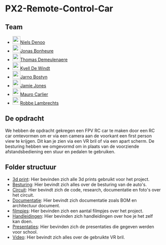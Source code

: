 # PX2-Remote-Control-Car

## Team

- [<img src="https://github.com/NielsDenoo.png" alt="" width="25" style="margin-bottom:-6px;">Niels Denoo](https://github.com/NielsDenoo)
- [<img src="https://github.com/JonasBonheure.png" alt="" width="25" style="margin-bottom:-6px;">Jonas Bonheure](https://github.com/jonasbonheure)
- [<img src="https://github.com/Thomas8650.png" alt="" width="25" style="margin-bottom:-6px;">Thomas Demeulenaere](https://github.com/Thomas8650)
- [<img src="https://github.com/kyell182.png" alt="" width="25" style="margin-bottom:-6px;">Kyell De Windt](https://github.com/kyell182)
- [<img src="https://github.com/Jarno-max.png" alt="" width="25" style="margin-bottom:-6px;">Jarno Bostyn](https://github.com/Jarno-max)
- [<img src="https://github.com/Jarno-max.png" alt="" width="25" style="margin-bottom:-6px;">Jamie Jones](https://github.com/JollyJones101)
- [<img src="https://github.com/MauroCarlier.png" alt="" width="25" style="margin-bottom:-6px;">Mauro Carlier](https://github.com/maurocarlier)
- [<img src="https://github.com/lomopoio.png" alt="" width="25" style="margin-bottom:-6px;">Robbe Lambrechts](https://github.com/lomopoio)

## De opdracht

We hebben de opdracht gekregen een FPV RC car te maken door een RC car omtevormen om er via een camera aan de voorkant een first person view te krijgen. Dit kan je zien via een VR bril of via een apart scherm. De besturing hebben we omgevormd om in plaats van de voorziende afstandsbediening een stuur en pedalen te gebruiken.

## Folder structuur

- [3d print](./3dprint/README.md): Hier bevinden zich alle 3d prints gebruikt voor het project.
- [Besturing](./Besturing/README.md): Hier bevindt zich alles over de besturing van de auto's.
- [Circuit](./circuit/README.md): Hier bevindt zich de code, research, documentatie en foto's over het circuit.
- [Documentatie](./Documentatie/README.md): Hier bevindt zich documentatie zoals BOM en architectuur document.
- [filmpjes](./filmpjes/): Hier bevinden zich een aantal filmpjes over het project.
- [Handleidingen](./Handleidingen/README.md): Hier bevinden zich handleidingen over hoe je het zelf kan doen.
- [Presentaties](./presentaties/): Hier bevinden zich de presentaties die gegeven werden voor school.
- [Video](./Video/README.md): Hier bevindt zich alles over de gebruikte VR bril.
